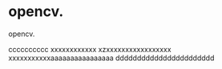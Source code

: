 # opencv.
opencv.

cccccccccc
xxxxxxxxxxxx
xzxxxxxxxxxxxxxxxxx
xxxxxxxxxxxaaaaaaaaaaaaaaaa
ddddddddddddddddddddddd

